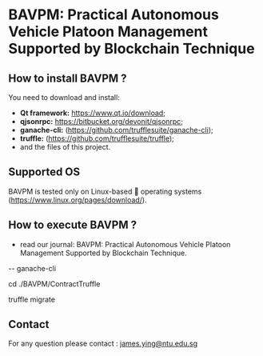 # BAVPM: Practical Autonomous Vehicle Platoon Management Supported by Blockchain Technique

## How to install BAVPM ?

You need to download and install: 
- **Qt framework:** https://www.qt.io/download;
- **qjsonrpc:** https://bitbucket.org/devonit/qjsonrpc;
- **ganache-cli:** (https://github.com/trufflesuite/ganache-cli);
- **truffle:** (https://github.com/trufflesuite/truffle);
- and the files of this project.

## Supported OS  
BAVPM is tested only on Linux-based :penguin: operating systems (https://www.linux.org/pages/download/). 

## How to execute BAVPM ? 
- read our journal: BAVPM: Practical Autonomous Vehicle Platoon Management Supported by Blockchain Technique.

-- ganache-cli

cd ./BAVPM/ContractTruffle

truffle migrate

## Contact
For any question please contact : james.ying@ntu.edu.sg
